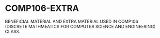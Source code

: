 # COMP106-EXTRA
BENEFICIAL MATERIAL AND EXTRA MATERIAL USED IN COMP106 (DISCRETE MATHMEATICS FOR COMPUTER SCIENCE AND ENGINEERING) CLASS. 

